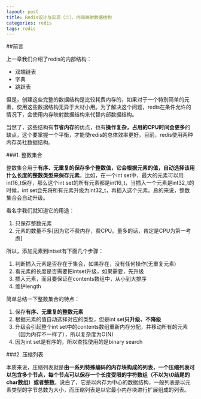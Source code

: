 ```yaml
---
layout: post
title: Redis设计与实现（二）、内部映射数据结构
categories: redis
tags: redis
---
```


##前言

上一章我们介绍了redis的内部结构：

* 双端链表
* 字典
* 跳跃表

但是，创建这些完整的数据结构是比较耗费内存的，如果对于一个特别简单的元素，使用这些数据结构无异于大材小用。为了解决这个问题，redis在条件允许的情况下，会使用内存映射数据结构来代替内部数据结构。

当然了，这些结构有**节省内存**的优点，也有**操作复杂，占用的CPU时间会更多**的缺点，这个要掌握一个平衡，才能使redis的总体效率更好。目前，redis使用两种内存英社数据结构。

###1. 整数集合

整数集合用于**有序、无重复的保存多个整数值，它会根据元素的值，自动选择该用什么长度的整数类型来保存元素**。比如，在一个int set中，最大的元素可以用int16_t保存，那么这个int set的所有元素都是int16_t，当插入一个元素是int32_t的时候，int set会先将所有元素升级为int32_t，再插入这个元素。总的来说，整数集合会自动升级。

看名字我们就知道它的用途：

1. 只保存整数元素
2. 元素的数量不多[因为它不费内存，费CPU。量多的话，肯定是CPU为第一考虑]

所以，添加元素到intset有下面几个步骤：

1. 判断插入元素是否存在于集合，如果存在，没有任何操作(无重复元素)
2. 看元素的长度是否需要把intset升级，如果需要，先升级
3. 插入元素，而且要保证在contents数组中，从小到大排序
4. 维护length

简单总结一下整数集合的特点：

1. 保存**有序、无重复的整数元素**
2. 根据元素的值自动选择对应的类型，但是int set**只升级、不降级**
3. 升级会引起整个int set中的contents数组重新内存分配，并移动所有的元素（因为内存不一样了），所以复杂度为O(N)
4. 因为int set是有序的，所以查找使用的是binary search

###2. 压缩列表

本质来说，压缩列表就是**由一系列特殊编码的内存块构成的列表，一个压缩列表可以包含多个节点，每个节点可以保存一个长度受限的字符数组（不以为\0结尾的char数组）或者整数**。说白了，它是以内存为中心的数据结构，一般列表是以元素类型的字节总数为大小，而压缩列表是以它最小内存块进行扩展组成的列表。


